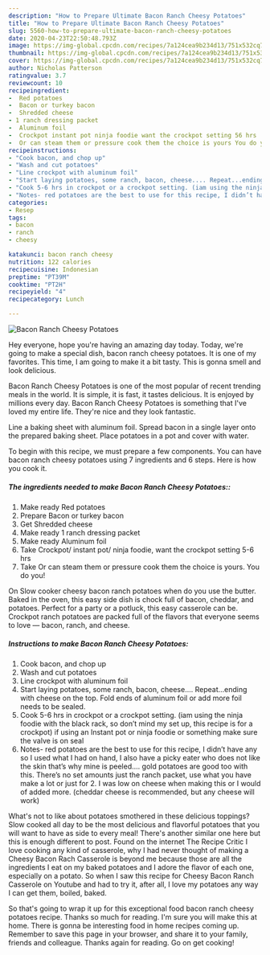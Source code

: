 ```yaml
---
description: "How to Prepare Ultimate Bacon Ranch Cheesy Potatoes"
title: "How to Prepare Ultimate Bacon Ranch Cheesy Potatoes"
slug: 5560-how-to-prepare-ultimate-bacon-ranch-cheesy-potatoes
date: 2020-04-23T22:50:48.793Z
image: https://img-global.cpcdn.com/recipes/7a124cea9b234d13/751x532cq70/bacon-ranch-cheesy-potatoes-recipe-main-photo.jpg
thumbnail: https://img-global.cpcdn.com/recipes/7a124cea9b234d13/751x532cq70/bacon-ranch-cheesy-potatoes-recipe-main-photo.jpg
cover: https://img-global.cpcdn.com/recipes/7a124cea9b234d13/751x532cq70/bacon-ranch-cheesy-potatoes-recipe-main-photo.jpg
author: Nicholas Patterson
ratingvalue: 3.7
reviewcount: 10
recipeingredient:
-  Red potatoes
-  Bacon or turkey bacon
-  Shredded cheese
- 1 ranch dressing packet
-  Aluminum foil
-  Crockpot instant pot ninja foodie want the crockpot setting 56 hrs
-  Or can steam them or pressure cook them the choice is yours You do you
recipeinstructions:
- "Cook bacon, and chop up"
- "Wash and cut potatoes"
- "Line crockpot with aluminum foil"
- "Start laying potatoes, some ranch, bacon, cheese.... Repeat...ending with cheese on the top. Fold ends of aluminum foil or add more foil needs to be sealed."
- "Cook 5-6 hrs in crockpot or a crockpot setting. (iam using the ninja foodie with the black rack, so don’t mind my set up, this recipe is for a crockpot) if using an Instant pot or ninja foodie or something make sure the valve is on seal"
- "Notes- red potatoes are the best to use for this recipe, I didn’t have any so I used what I had on hand, I also have a picky eater who does not like the skin that’s why mine is peeled.... gold potatoes are good too with this. There’s no set amounts just the ranch packet, use what you have make a lot or just for 2. I was low on cheese when making this or I would of added more. (cheddar cheese is recommended, but any cheese will work)"
categories:
- Resep
tags:
- bacon
- ranch
- cheesy

katakunci: bacon ranch cheesy
nutrition: 122 calories
recipecuisine: Indonesian
preptime: "PT39M"
cooktime: "PT2H"
recipeyield: "4"
recipecategory: Lunch

---
```



![Bacon Ranch Cheesy Potatoes](https://img-global.cpcdn.com/recipes/7a124cea9b234d13/751x532cq70/bacon-ranch-cheesy-potatoes-recipe-main-photo.jpg)

Hey everyone, hope you're having an amazing day today. Today, we're going to make a special dish, bacon ranch cheesy potatoes. It is one of my favorites. This time, I am going to make it a bit tasty. This is gonna smell and look delicious.

Bacon Ranch Cheesy Potatoes is one of the most popular of recent trending meals in the world. It is simple, it is fast, it tastes delicious. It is enjoyed by millions every day. Bacon Ranch Cheesy Potatoes is something that I've loved my entire life. They're nice and they look fantastic.

Line a baking sheet with aluminum foil. Spread bacon in a single layer onto the prepared baking sheet. Place potatoes in a pot and cover with water.


To begin with this recipe, we must prepare a few components. You can have bacon ranch cheesy potatoes using 7 ingredients and 6 steps. Here is how you cook it.

##### The ingredients needed to make Bacon Ranch Cheesy Potatoes::

1. Make ready  Red potatoes
1. Prepare  Bacon or turkey bacon
1. Get  Shredded cheese
1. Make ready 1 ranch dressing packet
1. Make ready  Aluminum foil
1. Take  Crockpot/ instant pot/ ninja foodie, want the crockpot setting 5-6 hrs
1. Take  Or can steam them or pressure cook them the choice is yours. You do you!


On Slow cooker cheesy bacon ranch potatoes when do you use the butter. Baked in the oven, this easy side dish is chock full of bacon, cheddar, and potatoes. Perfect for a party or a potluck, this easy casserole can be. Crockpot ranch potatoes are packed full of the flavors that everyone seems to love — bacon, ranch, and cheese. 

##### Instructions to make Bacon Ranch Cheesy Potatoes:

1. Cook bacon, and chop up
1. Wash and cut potatoes
1. Line crockpot with aluminum foil
1. Start laying potatoes, some ranch, bacon, cheese.... Repeat...ending with cheese on the top. Fold ends of aluminum foil or add more foil needs to be sealed.
1. Cook 5-6 hrs in crockpot or a crockpot setting. (iam using the ninja foodie with the black rack, so don’t mind my set up, this recipe is for a crockpot) if using an Instant pot or ninja foodie or something make sure the valve is on seal
1. Notes- red potatoes are the best to use for this recipe, I didn’t have any so I used what I had on hand, I also have a picky eater who does not like the skin that’s why mine is peeled.... gold potatoes are good too with this. There’s no set amounts just the ranch packet, use what you have make a lot or just for 2. I was low on cheese when making this or I would of added more. (cheddar cheese is recommended, but any cheese will work)


What&#39;s not to like about potatoes smothered in these delicious toppings? Slow cooked all day to be the most delicious and flavorful potatoes that you will want to have as side to every meal! There&#39;s another similar one here but this is enough different to post. Found on the internet The Recipe Critic I love cooking any kind of casserole, why I had never thought of making a Cheesy Bacon Rach Casserole is beyond me because those are all the ingredients I eat on my baked potatoes and I adore the flavor of each one, especially on a potato. So when I saw this recipe for Cheesy Bacon Ranch Casserole on Youtube and had to try it, after all, I love my potatoes any way I can get them, boiled, baked. 

So that's going to wrap it up for this exceptional food bacon ranch cheesy potatoes recipe. Thanks so much for reading. I'm sure you will make this at home. There is gonna be interesting food in home recipes coming up. Remember to save this page in your browser, and share it to your family, friends and colleague. Thanks again for reading. Go on get cooking!
